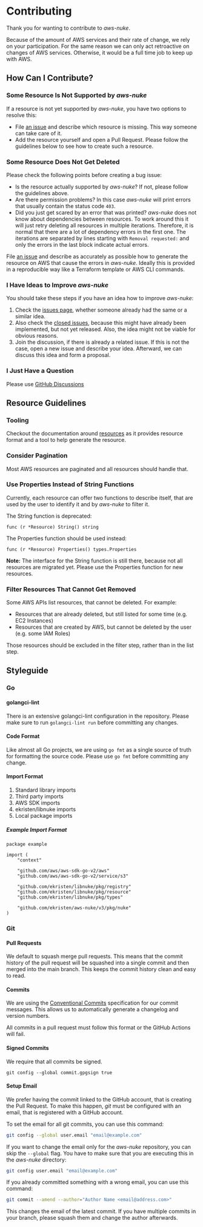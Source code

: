 # Contributing

Thank you for wanting to contribute to *aws-nuke*.

Because of the amount of AWS services and their rate of change, we rely on your participation. For the same reason we
can only act retroactive on changes of AWS services. Otherwise, it would be a full time job to keep up with AWS.

## How Can I Contribute?

### Some Resource Is Not Supported by *aws-nuke*

If a resource is not yet supported by *aws-nuke*, you have two options to resolve this:

* File [an issue](https://github.com/ekristen/aws-nuke/issues/new) and describe which resource is missing. This way someone can take care of it.
* Add the resource yourself and open a Pull Request. Please follow the guidelines below to see how to create 
  such a resource.

### Some Resource Does Not Get Deleted

Please check the following points before creating a bug issue:

* Is the resource actually supported by *aws-nuke*? If not, please follow the guidelines above.
* Are there permission problems? In this case *aws-nuke* will print errors that usually contain the status code `403`.
* Did you just get scared by an error that was printed? *aws-nuke* does not know about dependencies between resources. 
  To work around this it will just retry deleting all resources in multiple iterations. Therefore, it is normal that
  there are a lot of dependency errors in the first one. The iterations are separated by lines starting with
  `Removal requested:` and only the errors in the last block indicate actual errors.

File [an issue](https://github.com/ekristen/aws-nuke/issues/new) and describe as accurately as possible how to generate the resource on AWS that cause the
errors in *aws-nuke*. Ideally this is provided in a reproducible way like a Terraform template or AWS CLI commands.

### I Have Ideas to Improve *aws-nuke*

You should take these steps if you have an idea how to improve *aws-nuke*:

1. Check the [issues page](https://github.com/ekristen/aws-nuke/issues), whether someone already had the same or a similar idea.
2. Also check the [closed issues](https://github.com/ekristen/aws-nuke/issues?utf8=%E2%9C%93&q=is%3Aissue), because this might have already been implemented, but not yet released. Also,
   the idea might not be viable for obvious reasons.
3. Join the discussion, if there is already a related issue. If this is not the case, open a new issue and describe
   your idea. Afterward, we can discuss this idea and form a proposal.

### I Just Have a Question

Please use [GitHub Discussions](https://github.com/ekristen/aws-nuke/discussions)

## Resource Guidelines

### Tooling

Checkout the documentation around [resources](https://ekristen.github.io/aws-nuke/resources/) as it provides resource
format and a tool to help generate the resource.

### Consider Pagination

Most AWS resources are paginated and all resources should handle that.

### Use Properties Instead of String Functions

Currently, each resource can offer two functions to describe itself, that are used by the user to identify it and by
*aws-nuke* to filter it.

The String function is deprecated:

```golang
func (r *Resource) String() string
```

The Properties function should be used instead:

```golang
func (r *Resource) Properties() types.Properties
```

**Note:** The interface for the String function is still there, because not all resources are migrated yet. Please use
the Properties function for new resources.

### Filter Resources That Cannot Get Removed

Some AWS APIs list resources, that cannot be deleted. For example:

* Resources that are already deleted, but still listed for some time (e.g. EC2 Instances)
* Resources that are created by AWS, but cannot be deleted by the user (e.g. some IAM Roles)

Those resources should be excluded in the filter step, rather than in the list step.

## Styleguide

### Go

#### golangci-lint

There is an extensive golangci-lint configuration in the repository. Please make sure to run `golangci-lint run` before
committing any changes.

#### Code Format

Like almost all Go projects, we are using `go fmt` as a single source of truth for formatting the source code. Please
use `go fmt` before committing any change.

#### Import Format

1. Standard library imports
2. Third party imports
3. AWS SDK imports
4. ekristen/libnuke imports
5. Local package imports

##### Example Import Format

```golang
package example

import (
	"context"

	"github.com/aws/aws-sdk-go-v2/aws"
	"github.com/aws/aws-sdk-go-v2/service/s3"

	"github.com/ekristen/libnuke/pkg/registry"
	"github.com/ekristen/libnuke/pkg/resource"
	"github.com/ekristen/libnuke/pkg/types"

	"github.com/ekristen/aws-nuke/v3/pkg/nuke"
)
```

### Git

#### Pull Requests

We default to squash merge pull requests. This means that the commit history of the pull request will be squashed into a
single commit and then merged into the main branch. This keeps the commit history clean and easy to read.

#### Commits

We are using the [Conventional Commits](https://www.conventionalcommits.org/en/v1.0.0/) specification for our commit
messages. This allows us to automatically generate a changelog and version numbers.

All commits in a pull request must follow this format or the GitHub Actions will fail. 

#### Signed Commits

We require that all commits be signed.

```console
git config --global commit.gpgsign true
```

#### Setup Email

We prefer having the commit linked to the GitHub account, that is creating the Pull Request. To make this happen,
*git* must be configured with an email, that is registered with a GitHub account.

To set the email for all git commits, you can use this command:

```bash
git config --global user.email "email@example.com"
```

If you want to change the email only for the *aws-nuke* repository, you can skip the `--global` flag. You have to
make sure that you are executing this in the *aws-nuke* directory:

```bash
git config user.email "email@example.com"
```

If you already committed something with a wrong email, you can use this command:

```bash
git commit --amend --author="Author Name <email@address.com>"
```

This changes the email of the latest commit. If you have multiple commits in your branch, please squash them and
change the author afterwards.
